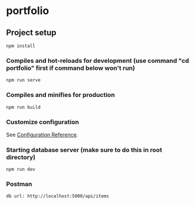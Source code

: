 # portfolio

## Project setup
```
npm install
```

### Compiles and hot-reloads for development (use command "cd portfolio" first if command below won't run)
```
npm run serve
```

### Compiles and minifies for production
```
npm run build
```

### Customize configuration
See [Configuration Reference](https://cli.vuejs.org/config/).

### Starting database server (make sure to do this in root directory)
```
npm run dev
```

### Postman 

```
db url: http://localhost:5000/api/items
```
